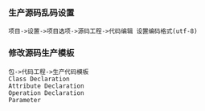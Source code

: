 ### 生产源码乱码设置
~~~
项目->设置->项目选项->源码工程->代码编辑 设置编码格式(utf-8)
~~~
### 修改源码生产模板
~~~
包->代码工程->生产代码模板
Class Declaration
Attribute Declaration
Operation Declaration
Parameter
~~~

